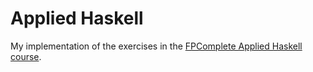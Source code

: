 # Applied Haskell

My implementation of the exercises in the [FPComplete Applied Haskell course](https://haskell.fpcomplete.com/syllabus).
